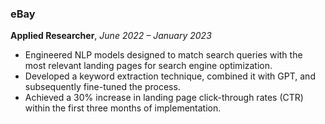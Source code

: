 ### eBay  
**Applied Researcher**, *June 2022 – January 2023*  
- Engineered NLP models designed to match search queries with the most relevant landing pages for search engine optimization.
- Developed a keyword extraction technique, combined it with GPT, and subsequently fine-tuned the process.
- Achieved a 30% increase in landing page click-through rates (CTR) within the first three months of implementation.
